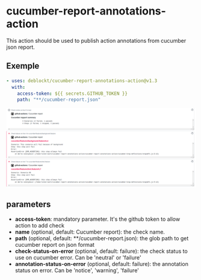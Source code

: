 # cucumber-report-annotations-action

This action should be used to publish action annotations from cucumber json report.

## Exemple

``` yml
- uses: deblockt/cucumber-report-annotations-action@v1.3
  with:
    access-token: ${{ secrets.GITHUB_TOKEN }}
    path: "**/cucumber-report.json"
```

![demo](doc/demo.png)

## parameters

- **access-token**: mandatory parameter. It's the github token to allow action to add check
- **name** (optional, default: Cucumber report): the check name.
- **path** (optional, default: **/cucumber-report.json): the glob path to get cucumber report on json format
- **check-status-on-error** (optional, default: failure): the check status to use on cucumber error. Can be 'neutral' or 'failure'
- **annotation-status-on-error** (optional, default: failure): the annotation status on error. Can be 'notice', 'warning', 'failure' 